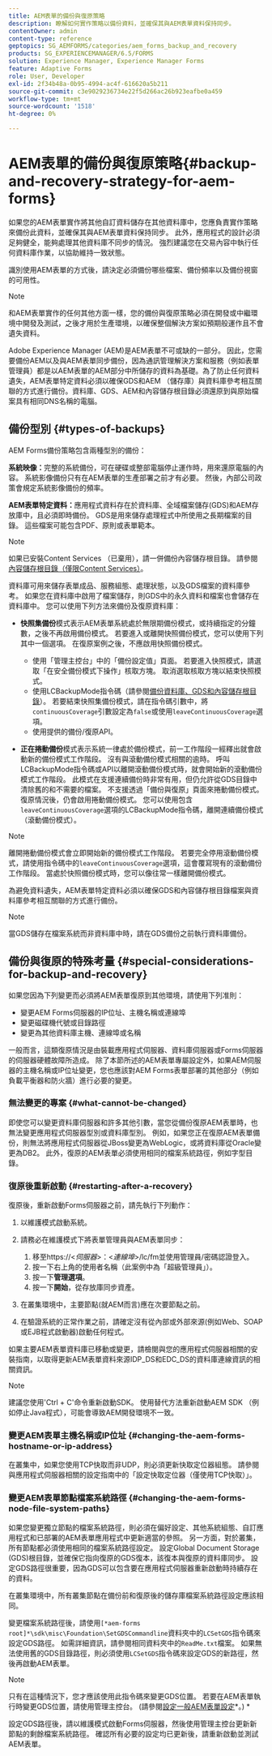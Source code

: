 ```yaml
---
title: AEM表單的備份與復原策略
description: 瞭解如何實作策略以備份資料，並確保其與AEM表單資料保持同步。
contentOwner: admin
content-type: reference
geptopics: SG_AEMFORMS/categories/aem_forms_backup_and_recovery
products: SG_EXPERIENCEMANAGER/6.5/FORMS
solution: Experience Manager, Experience Manager Forms
feature: Adaptive Forms
role: User, Developer
exl-id: 2f34b48a-0b95-4994-ac4f-616620a5b211
source-git-commit: c3e9029236734e22f5d266ac26b923eafbe0a459
workflow-type: tm+mt
source-wordcount: '1518'
ht-degree: 0%

---
```


# AEM表單的備份與復原策略{#backup-and-recovery-strategy-for-aem-forms}

如果您的AEM表單實作將其他自訂資料儲存在其他資料庫中，您應負責實作策略來備份此資料，並確保其與AEM表單資料保持同步。 此外，應用程式的設計必須足夠健全，能夠處理其他資料庫不同步的情況。 強烈建議您在交易內容中執行任何資料庫作業，以協助維持一致狀態。

識別使用AEM表單的方式後，請決定必須備份哪些檔案、備份頻率以及備份視窗的可用性。

>[!NOTE]
>
>和AEM表單實作的任何其他方面一樣，您的備份與復原策略必須在開發或中繼環境中開發及測試，之後才用於生產環境，以確保整個解決方案如預期般運作且不會遺失資料。

Adobe Experience Manager (AEM)是AEM表單不可或缺的一部分。 因此，您需要備份AEM以及與AEM表單同步備份，因為通訊管理解決方案和服務（例如表單管理員）都是以AEM表單的AEM部分中所儲存的資料為基礎。為了防止任何資料遺失，AEM表單特定資料必須以確保GDS和AEM （儲存庫）與資料庫參考相互關聯的方式進行備份。資料庫、GDS、AEM和內容儲存根目錄必須還原到與原始檔案具有相同DNS名稱的電腦。

## 備份型別 {#types-of-backups}

AEM Forms備份策略包含兩種型別的備份：

**系統映像：**&#x200B;完整的系統備份，可在硬碟或整部電腦停止運作時，用來還原電腦的內容。 系統影像備份只有在AEM表單的生產部署之前才有必要。 然後，內部公司政策會規定系統影像備份的頻率。

**AEM表單特定資料：**&#x200B;應用程式資料存在於資料庫、全域檔案儲存(GDS)和AEM存放庫中，且必須即時備份。 GDS是用來儲存處理程式中所使用之長期檔案的目錄。 這些檔案可能包含PDF、原則或表單範本。

>[!NOTE]
>
>如果已安裝Content Services （已棄用），請一併備份內容儲存根目錄。 請參閱[內容儲存根目錄（僅限Content Services）](/help/forms/using/admin-help/files-back-recover.md#content-storage-root-directory-content-services-only)。

資料庫可用來儲存表單成品、服務組態、處理狀態，以及GDS檔案的資料庫參考。 如果您在資料庫中啟用了檔案儲存，則GDS中的永久資料和檔案也會儲存在資料庫中。 您可以使用下列方法來備份及復原資料庫：

* **快照集備份**&#x200B;模式表示AEM表單系統處於無限期備份模式，或持續指定的分鐘數，之後不再啟用備份模式。 若要進入或離開快照備份模式，您可以使用下列其中一個選項。 在復原案例之後，不應啟用快照備份模式。

   * 使用「管理主控台」中的「備份設定值」頁面。 若要進入快照模式，請選取「在安全備份模式下操作」核取方塊。 取消選取核取方塊以結束快照模式。
   * 使用LCBackupMode指令碼（請參閱[備份資料庫、GDS和內容儲存根目錄](/help/forms/using/admin-help/backing-aem-forms-data.md#back-up-the-database-gds-aem-repository-and-content-storage-root-directories)）。 若要結束快照集備份模式，請在指令碼引數中，將`continuousCoverage`引數設定為`false`或使用`leaveContinuousCoverage`選項。
   * 使用提供的備份/復原API。<!-- Fix broken link(see AEM forms API Reference section on AEM Forms Help and Tutorials page).-->

* **正在捲動備份**&#x200B;模式表示系統一律處於備份模式，前一工作階段一經釋出就會啟動新的備份模式工作階段。 沒有與滾動備份模式相關的逾時。 呼叫LCBackupMode指令碼或API以離開滾動備份模式時，就會開始新的滾動備份模式工作階段。 此模式在支援連續備份時非常有用，但仍允許從GDS目錄中清除舊的和不需要的檔案。 不支援透過「備份與復原」頁面來捲動備份模式。 復原情況後，仍會啟用捲動備份模式。 您可以使用包含`leaveContinuousCoverage`選項的LCBackupMode指令碼，離開連續備份模式（滾動備份模式）。

>[!NOTE]
>
>離開捲動備份模式會立即開始新的備份模式工作階段。 若要完全停用滾動備份模式，請使用指令碼中的`leaveContinuousCoverage`選項，這會覆寫現有的滾動備份工作階段。 當處於快照備份模式時，您可以像往常一樣離開備份模式。

為避免資料遺失，AEM表單特定資料必須以確保GDS和內容儲存根目錄檔案與資料庫參考相互關聯的方式進行備份。

>[!NOTE]
>
>當GDS儲存在檔案系統而非資料庫中時，請在GDS備份之前執行資料庫備份。

## 備份與復原的特殊考量 {#special-considerations-for-backup-and-recovery}

如果您因為下列變更而必須將AEM表單復原到其他環境，請使用下列准則：

* 變更AEM Forms伺服器的IP位址、主機名稱或連線埠
* 變更磁碟機代號或目錄路徑
* 變更為其他資料庫主機、連線埠或名稱

一般而言，這類復原情況是由裝載應用程式伺服器、資料庫伺服器或Forms伺服器的伺服器硬體故障所造成。 除了本節所述的AEM表單專屬設定外，如果AEM伺服器的主機名稱或IP位址變更，您也應該對AEM Forms表單部署的其他部分（例如負載平衡器和防火牆）進行必要的變更。

### 無法變更的專案 {#what-cannot-be-changed}

即使您可以變更資料庫伺服器和許多其他引數，當您從備份復原AEM表單時，也無法變更應用程式伺服器型別或資料庫型別。 例如，如果您正在復原AEM表單備份，則無法將應用程式伺服器從JBoss變更為WebLogic，或將資料庫從Oracle變更為DB2。 此外，復原的AEM表單必須使用相同的檔案系統路徑，例如字型目錄。

### 復原後重新啟動 {#restarting-after-a-recovery}

復原後，重新啟動Forms伺服器之前，請先執行下列動作：

1. 以維護模式啟動系統。
1. 請務必在維護模式下將表單管理員與AEM表單同步：

   1. 移至https://&lt;*伺服器*>：&lt;*連線埠*>/lc/fm並使用管理員/密碼認證登入。
   1. 按一下右上角的使用者名稱（此案例中為「超級管理員」）。
   1. 按一下&#x200B;**管理選項**。
   1. 按一下&#x200B;**開始**，從存放庫同步資產。

1. 在叢集環境中，主要節點(就AEM而言)應在次要節點之前。
1. 在驗證系統的正常作業之前，請確定沒有從內部或外部來源(例如Web、SOAP或EJB程式啟動器)啟動任何程式。

如果主要AEM表單資料庫已移動或變更，請檢閱與您的應用程式伺服器相關的安裝指南，以取得更新AEM表單資料來源IDP_DS和EDC_DS的資料庫連線資訊的相關資訊。

>[!NOTE]
> 
> 建議您使用&#39;Ctrl + C&#39;命令重新啟動SDK。 使用替代方法重新啟動AEM SDK （例如停止Java程式），可能會導致AEM開發環境不一致。

### 變更AEM表單主機名稱或IP位址 {#changing-the-aem-forms-hostname-or-ip-address}

在叢集中，如果您使用TCP快取而非UDP，則必須更新快取定位器組態。 請參閱與應用程式伺服器相關的設定指南中的「設定快取定位器（僅使用TCP快取）」。

### 變更AEM表單節點檔案系統路徑 {#changing-the-aem-forms-node-file-system-paths}

如果您變更獨立節點的檔案系統路徑，則必須在偏好設定、其他系統組態、自訂應用程式和已部署的AEM表單應用程式中更新適當的參照。 另一方面，對於叢集，所有節點都必須使用相同的檔案系統路徑設定。 設定Global Document Storage (GDS)根目錄，並確保它指向復原的GDS復本，該復本與復原的資料庫同步。 設定GDS路徑很重要，因為GDS可以包含要在應用程式伺服器重新啟動時持續存在的資料。

在叢集環境中，所有叢集節點在備份前和復原後的儲存庫檔案系統路徑設定應該相同。

變更檔案系統路徑後，請使用`[*aem-forms root]*\sdk\misc\Foundation\SetGDSCommandline`資料夾中的`LCSetGDS`指令碼來設定GDS路徑。 如需詳細資訊，請參閱相同資料夾中的`ReadMe.txt`檔案。 如果無法使用舊的GDS目錄路徑，則必須使用`LCSetGDS`指令碼來設定GDS的新路徑，然後再啟動AEM表單。

>[!NOTE]
>
>只有在這種情況下，您才應該使用此指令碼來變更GDS位置。 若要在AEM表單執行時變更GDS位置，請使用管理主控台。 (請參閱[設定一般AEM表單設定](/help/forms/using/admin-help/configure-general-aem-forms-settings.md#configure-general-aem-forms-settings)*。) *

設定GDS路徑後，請以維護模式啟動Forms伺服器，然後使用管理主控台更新新節點的剩餘檔案系統路徑。 確認所有必要的設定均已更新後，請重新啟動並測試AEM表單。
